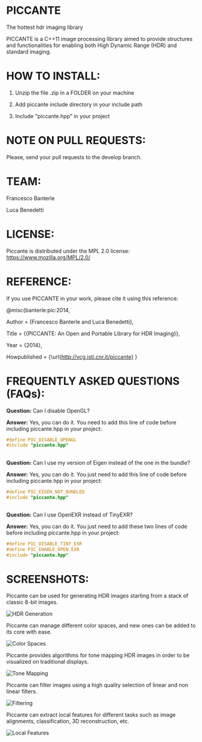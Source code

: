 PICCANTE
========

The hottest hdr imaging library

PICCANTE is a C++11 image processing library aimed to provide structures and functionalities for enabling both High Dynamic Range (HDR) and standard imaging.

HOW TO INSTALL:
===============

1) Unzip the file .zip in a FOLDER on your machine

2) Add piccante include directory in your include path

3) Include "piccante.hpp" in your project

NOTE ON PULL REQUESTS:
=====================
Please, send your pull requests to the develop branch.

TEAM:
=====

Francesco Banterle

Luca Benedetti

LICENSE:
========
Piccante is distributed under the MPL 2.0 license: https://www.mozilla.org/MPL/2.0/

REFERENCE:
==========

If you use PICCANTE in your work, please cite it using this reference:

@misc{banterle:pic:2014,

 Author = {Francesco Banterle and Luca Benedetti},

 Title = {{PICCANTE: An Open and Portable Library
          for HDR Imaging}},

 Year  = {2014},

 Howpublished = {\url{http://vcg.isti.cnr.it/piccante}
 }
 
FREQUENTLY ASKED QUESTIONS (FAQs):
==================================


**Question:** Can I disable OpenGL?

**Answer:** Yes, you can do it. You need to add this line of code before
including piccante.hpp in your project:
``` C
#define PIC_DISABLE_OPENGL
#include "piccante.hpp"
```

##
**Question:** Can I use my version of Eigen instead of the one in the bundle?

**Answer:** Yes, you can do it. You just need to add this line of code before
including piccante.hpp in your project:
``` C
#define PIC_EIGEN_NOT_BUNDLED
#include "piccante.hpp"
```

##
**Question:** Can I use OpenEXR instead of TinyEXR?

**Answer:**  Yes, you can do it. You just need to add these two lines of code before
including piccante.hpp in your project:
``` C
#define PIC_DISABLE_TINY_EXR
#define PIC_ENABLE_OPEN_EXR
#include "piccante.hpp"
```

SCREENSHOTS:
============
Piccante can be used for generating HDR images starting from a stack of classic 8-bit
images.

![HDR Generation](http://vcg.isti.cnr.it/piccante/img/hdr_generation.png?raw=true "HDR Generation")

Piccante can manage different color spaces, and new ones can be added to its core with ease. 

![Color Spaces](http://vcg.isti.cnr.it/piccante/img/color_spaces.png?raw=true "Color Spaces")

Piccante provides algorithms for tone mapping HDR images in order to be visualized on traditional displays.

![Tone Mapping](http://vcg.isti.cnr.it/piccante/img/tone_mapping.png?raw=true "Tone Mapping")

Piccante can filter images using a high quality selection of linear and non linear filters.

![Filtering](http://vcg.isti.cnr.it/piccante/img/filtering.png?raw=true "Filtering")

Piccante can extract local features for different tasks such as image alignments, classification, 3D reconstruction, etc.

![Local Features](http://vcg.isti.cnr.it/piccante/img/local_features.png?raw=true "Local Features")
